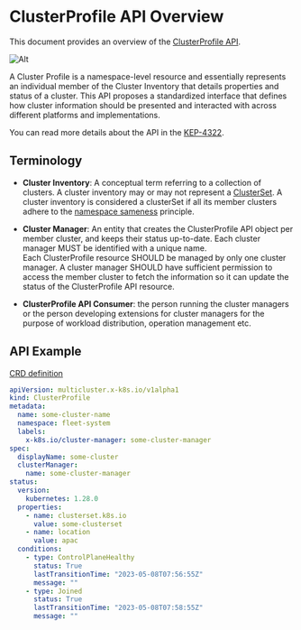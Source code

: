# ClusterProfile API Overview

This document provides an overview of the [ClusterProfile API](https://github.com/kubernetes-sigs/cluster-inventory-api?tab=readme-ov-file#cluster-profile-api).

![Alt](../images/cluster-profile-api.png "ClusterProfile API")

A Cluster Profile is a namespace-level resource and essentially represents an individual member of the Cluster Inventory
that details properties and status of a cluster. This API proposes a standardized interface that defines how cluster information should be presented
and interacted with across different platforms and implementations.

You can read more details about the API in the [KEP-4322](https://github.com/kubernetes/enhancements/blob/master/keps/sig-multicluster/4322-cluster-inventory/README.md).

## Terminology

- **Cluster Inventory**: A conceptual term referring to a collection of clusters. A cluster inventory may or may not represent
a [ClusterSet](../api-types/cluster-set.md). A cluster inventory is considered a clusterSet if all its member clusters adhere to the 
[namespace sameness](https://github.com/kubernetes/community/blob/master/sig-multicluster/namespace-sameness-position-statement.md) principle.

- **Cluster Manager**: An entity that creates the ClusterProfile API object per member cluster,
  and keeps their status up-to-date. Each cluster manager MUST be identified with a unique name.  
  Each ClusterProfile resource SHOULD be managed by only one cluster manager. A cluster manager SHOULD
  have sufficient permission to access the member cluster to fetch the information so it can update the status
  of the ClusterProfile API resource.

- **ClusterProfile API Consumer**: the person running the cluster managers
  or the person developing extensions for cluster managers for the purpose of
  workload distribution, operation management etc.

## API Example

[CRD definition](https://github.com/kubernetes-sigs/cluster-inventory-api/blob/main/config/crd/bases/multicluster.x-k8s.io_clusterprofiles.yaml)

```yaml
apiVersion: multicluster.x-k8s.io/v1alpha1
kind: ClusterProfile
metadata:
  name: some-cluster-name
  namespace: fleet-system
  labels:
    x-k8s.io/cluster-manager: some-cluster-manager
spec:
  displayName: some-cluster
  clusterManager:
    name: some-cluster-manager
status:
  version:
    kubernetes: 1.28.0
  properties:
    - name: clusterset.k8s.io
      value: some-clusterset
    - name: location
      value: apac
  conditions:
    - type: ControlPlaneHealthy
      status: True
      lastTransitionTime: "2023-05-08T07:56:55Z"
      message: ""
    - type: Joined
      status: True
      lastTransitionTime: "2023-05-08T07:58:55Z"
      message: ""
```
